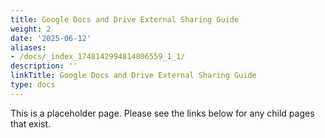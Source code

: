 ```yaml
---
title: Google Docs and Drive External Sharing Guide
weight: 2
date: '2025-06-12'
aliases:
- /docs/_index_1748142994814806559_1_1/
description: ''
linkTitle: Google Docs and Drive External Sharing Guide
type: docs
---
```


This is a placeholder page. Please see the links below for any child pages that exist.
